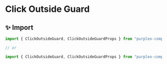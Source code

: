 # Click Outside Guard

## ✨ Import

```typescript
import { ClickOutsideGuard, ClickOutsideGuardProps } from "purplex-components";

// or

import { ClickOutsideGuard, ClickOutsideGuardProps } from "purplex-components/base/click-outside-guard";
```
